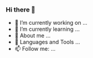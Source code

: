 ### Hi there 👋

- 🔭 I’m currently working on ...
- 🌱 I’m currently learning ...
- 👯 About me ...
- 💬 Languages and Tools ...
- 📫 Follow me: ...

<!--
**Pakistanka/Pakistanka** is a ✨ _special_ ✨ repository because its `README.md` (this file) appears on your GitHub profile.

Here are some ideas to get you started:

- 🔭 I’m currently working on ...
- 🌱 I’m currently learning ...
- 👯 I’m looking to collaborate on ...
- 🤔 I’m looking for help with ...
- 💬 Ask me about ...
- 📫 How to reach me: ...
- 😄 Pronouns: ...
- ⚡ Fun fact: ...
-->
